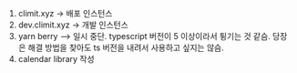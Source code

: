 1. climit.xyz -> 배포 인스턴스
2. dev.climit.xyz -> 개발 인스턴스 
3. yarn berry  --> 일시 중단. typescript 버전이 5 이상이라서 튕기는 것 같슴. 당장은 해결 방법을 찾아도 ts 버전을 내려서 사용하고 싶지는 않슴.
4. calendar library  작성